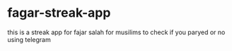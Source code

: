 # fagar-streak-app
this is a streak app for fajar salah for musilims to check if you paryed or no using telegram
